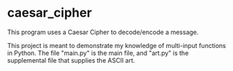 # caesar_cipher

This program uses a Caesar Cipher to decode/encode a message.

This project is meant to demonstrate my knowledge of multi-input functions in Python.
The file "main.py" is the main file, and "art.py" is the supplemental file that supplies the ASCII art.
